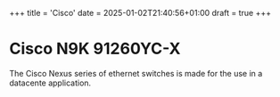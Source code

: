 +++
title = 'Cisco'
date = 2025-01-02T21:40:56+01:00
draft = true
+++


# Cisco N9K 91260YC-X
The Cisco Nexus series of ethernet switches is made for the use in a datacente application.
